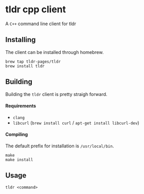 tldr cpp client
=============

A `C++` command line client for tldr


## Installing

The client can be installed through homebrew.
```
brew tap tldr-pages/tldr
brew install tldr
```

## Building

Building the `tldr` client is pretty straigh forward.

#### Requirements

- `clang`
- `libcurl` (`brew install curl` / `apt-get install libcurl-dev`)


#### Compiling

The default prefix for installation is `/usr/local/bin`.

```
make
make install
``` 

## Usage

`tldr <command>`
